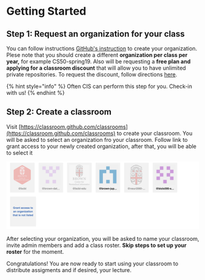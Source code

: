 # Getting Started

## Step 1: Request an organization for your class

You can follow instructions [GitHub's instruction](https://help.github.com/articles/creating-a-new-organization-from-scratch/) to create your organization. Plese note that you should create a different **organization per class per year,** for example CS50-spring19. Also will be requesting a **free plan and applying for a classroom discount** that will allow you to have  unlimited private repositories. To request the discount, follow directions [here](https://help.github.com/articles/applying-for-a-classroom-discount/).

{% hint style="info" %}
Often CIS can perform this step for you. Check-in with us!
{% endhint %}

## Step 2: Create a classroom

Visit [https://classroom.github.com/classrooms](https://classroom.github.com/classrooms) to create your classroom. You will be asked to select an organization fro your classroom. Follow link to grant access to your newly created organization, after that, you will be able to select it

![](../.gitbook/assets/image%20%2814%29.png)

After selecting your organization, you will be asked to name your classroom, invite admin members and add a class roster. **Skip steps to set up your roster** for the moment. 

Congratulations! You are now ready to start using your classroom to distribute assigments and  if desired, your lecture.





